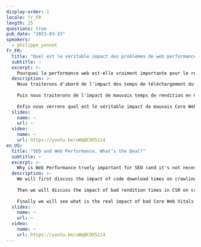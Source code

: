 ```yaml
---
display-order: 1
locale: fr_FR
length: 25
questions: true
pub_date: "2023-03-15"
speakers:
  - philippe_yonnet
fr_FR:
  title: "Quel est le véritable impact des problèmes de web performance sur le SEO ?"
  subtitle: ~
  excerpt: >-
    Pourquoi la performance web est-elle vraiment importante pour le référencement (et ce n'est pas nécessairement ce que vous pensez) ?
  description: >-
    Nous traiterons d'abord de l'impact des temps de téléchargement du code sur les comportements de crawl et d'exploration, en tordant le cou à certaines idées reçues (comme l'objectif de temps de moyen à 500 ms ou 200 ms).
    
    Puis nous traiterons de l'impact de mauvais temps de rendition en CSR sur l'exploration et l'indexation, et nous expliquerons les points d'attention quand on est à la limite (attention à la charge CPU, aux ressources consommées etc...).
    
    Enfin nous verrons quel est le véritable impact de mauvais Core Web Vitals sur les classements (dans la pratique : c'est un nudge de la part de Google. Les indicateurs "Page Expérience" ne servent qu'à départager les ex aequo dans les classements).
  slides:
    name: ~
    url: ~
  video:
    name: ~
    url: https://youtu.be/uWqQCOX52i4
en_US:
  title: "SEO and Web Performance, What’s the Deal?"
  subtitle: ~
  excerpt: >-
    Why is Web Performance truely important for SEO (and it's not necessarily what you think)
  description: >-
    We will first discuss the impact of code download times on crawling and crawling behavior, and we will challenge some of the conventional wisdom (such as the 500ms or 200ms average time target).
    
    Then we will discuss the impact of bad rendition times in CSR on crawling and indexing, and we will explain the points to watch out for when we are at the limit (attention to the CPU load, to the resources consumed etc...).
    
    Finally we will see what is the real impact of bad Core Web Vitals on rankings (in practice: it is a nudge from Google. The "Page Experience" indicators are only used to break the tie in the rankings).
  slides:
    name: ~
    url: ~
  video:
    name: ~
    url: https://youtu.be/uWqQCOX52i4
---
```

